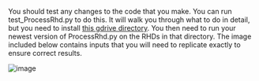 You should test any changes to the code that you make. You can run test_ProcessRhd.py to do this. It will walk you through what to do in detail, but you need to install [this gdrive directory](https://drive.google.com/drive/folders/1co9X7UL66yczM1iGRlUCzbRB__GyKmRH?usp=sharing). You then need to run your newest version of ProcessRhd.py on the RHDs in that directory. The image included below contains inputs that you will need to replicate exactly to ensure correct results.

![image](https://github.com/bainro/mcn_ephys/assets/31903812/3b5c0e4d-412f-4bee-8a43-2d9527a59717)
